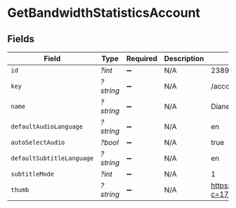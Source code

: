 # GetBandwidthStatisticsAccount


## Fields

| Field                                                      | Type                                                       | Required                                                   | Description                                                | Example                                                    |
| ---------------------------------------------------------- | ---------------------------------------------------------- | ---------------------------------------------------------- | ---------------------------------------------------------- | ---------------------------------------------------------- |
| `id`                                                       | *?int*                                                     | :heavy_minus_sign:                                         | N/A                                                        | 238960586                                                  |
| `key`                                                      | *?string*                                                  | :heavy_minus_sign:                                         | N/A                                                        | /accounts/238960586                                        |
| `name`                                                     | *?string*                                                  | :heavy_minus_sign:                                         | N/A                                                        | Diane                                                      |
| `defaultAudioLanguage`                                     | *?string*                                                  | :heavy_minus_sign:                                         | N/A                                                        | en                                                         |
| `autoSelectAudio`                                          | *?bool*                                                    | :heavy_minus_sign:                                         | N/A                                                        | true                                                       |
| `defaultSubtitleLanguage`                                  | *?string*                                                  | :heavy_minus_sign:                                         | N/A                                                        | en                                                         |
| `subtitleMode`                                             | *?int*                                                     | :heavy_minus_sign:                                         | N/A                                                        | 1                                                          |
| `thumb`                                                    | *?string*                                                  | :heavy_minus_sign:                                         | N/A                                                        | https://plex.tv/users/50d83634246da1de/avatar?c=1707110967 |